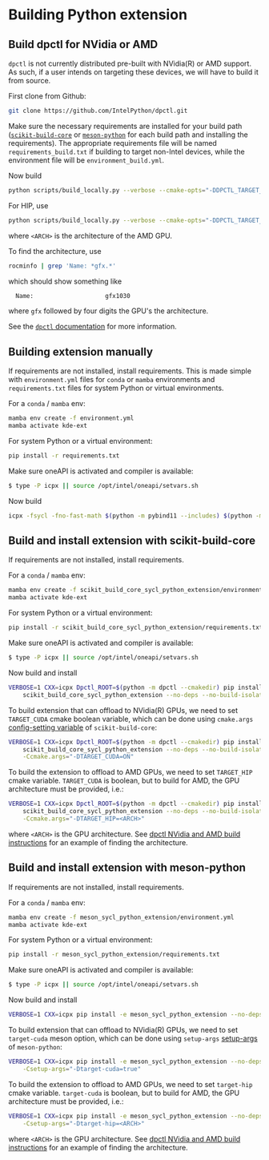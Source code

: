 # Building Python extension

## Build dpctl for NVidia or AMD

`dpctl` is not currently distributed pre-built with NVidia(R) or AMD support. As such, if a user intends on targeting these devices, we will have to build it from source.

First clone from Github:

```bash
git clone https://github.com/IntelPython/dpctl.git
```

Make sure the necessary requirements are installed for your build path ([`scikit-build-core`](#build-and-install-extension-with-scikit-build-core) or [`meson-python`](#build-and-install-extension-with-meson-python) for each build path and installing the requirements). The appropriate requirements file will be named `requirements_build.txt` if building to target non-Intel devices, while the environment file will be `environment_build.yml`.

Now build

```bash
python scripts/build_locally.py --verbose --cmake-opts="-DDPCTL_TARGET_CUDA=ON"
```

For HIP, use

```bash
python scripts/build_locally.py --verbose --cmake-opts="-DDPCTL_TARGET_HIP=<ARCH>"
```

where `<ARCH>` is the architecture of the AMD GPU.

To find the architecture, use
```bash
rocminfo | grep 'Name: *gfx.*'
```

which should show something like
```bash
  Name:                    gfx1030
```
where `gfx` followed by four digits the GPU's the architecture.

See the [`dpctl` documentation](https://intelpython.github.io/dpctl/latest/beginners_guides/installation.html#building-for-custom-sycl-targets) for more information.

## Building extension manually

If requirements are not installed, install requirements. This is made simple with `environment.yml` files for `conda` or `mamba` environments and `requirements.txt` files for system Python or virtual environments.

For a `conda` / `mamba` env:
```bash
mamba env create -f environment.yml
mamba activate kde-ext
```

For system Python or a virtual environment:
```bash
pip install -r requirements.txt
```

Make sure oneAPI is activated and compiler is available:
```bash
$ type -P icpx || source /opt/intel/oneapi/setvars.sh
```

Now build

```bash
icpx -fsycl -fno-fast-math $(python -m pybind11 --includes) $(python -m dpctl --includes --tensor-includes) -I src/ src/py.cpp -fPIC --shared -o kde_sycl_ext/_kde_sycl_ext.so
```

## Build and install extension with scikit-build-core

If requirements are not installed, install requirements.

For a `conda` / `mamba` env:
```bash
mamba env create -f scikit_build_core_sycl_python_extension/environment.yml
mamba activate kde-ext
```

For system Python or a virtual environment:
```bash
pip install -r scikit_build_core_sycl_python_extension/requirements.txt
```

Make sure oneAPI is activated and compiler is available:
```bash
$ type -P icpx || source /opt/intel/oneapi/setvars.sh
```

Now build and install

```bash
VERBOSE=1 CXX=icpx Dpctl_ROOT=$(python -m dpctl --cmakedir) pip install -e \
    scikit_build_core_sycl_python_extension --no-deps --no-build-isolation --verbose
```

To build extension that can offload to NVidia(R) GPUs, we need to set ``TARGET_CUDA`` cmake boolean variable, which can be done 
using `cmake.args` [config-setting variable](https://github.com/scikit-build/scikit-build-core) of `scikit-build-core`:

```bash
VERBOSE=1 CXX=icpx Dpctl_ROOT=$(python -m dpctl --cmakedir) pip install -e \
    scikit_build_core_sycl_python_extension --no-deps --no-build-isolation --verbose \
    -Ccmake.args="-DTARGET_CUDA=ON"
```

To build the extension to offload to AMD GPUs, we need to set ``TARGET_HIP`` cmake variable. ``TARGET_CUDA`` is boolean, but to build
for AMD, the GPU architecture must be provided, i.e.:

```bash
VERBOSE=1 CXX=icpx Dpctl_ROOT=$(python -m dpctl --cmakedir) pip install -e \
    scikit_build_core_sycl_python_extension --no-deps --no-build-isolation --verbose \
    -Ccmake.args="-DTARGET_HIP=<ARCH>"
```

where `<ARCH>` is the GPU architecture. See [dpctl NVidia and AMD build instructions](#build-dpctl-for-nvidia-or-amd) for an example of
finding the architecture.

## Build and install extension with meson-python

If requirements are not installed, install requirements.

For a `conda` / `mamba` env:
```bash
mamba env create -f meson_sycl_python_extension/environment.yml
mamba activate kde-ext
```

For system Python or a virtual environment:
```bash
pip install -r meson_sycl_python_extension/requirements.txt
```

Make sure oneAPI is activated and compiler is available:
```bash
$ type -P icpx || source /opt/intel/oneapi/setvars.sh
```

Now build and install

```bash
VERBOSE=1 CXX=icpx pip install -e meson_sycl_python_extension --no-deps --no-build-isolation --verbose
```

To build extension that can offload to NVidia(R) GPUs, we need to set ``target-cuda`` meson option, which can be done 
using `setup-args` [setup-args](https://meson-python.readthedocs.io/en/latest/how-to-guides/meson-args.html) of `meson-python`:

```bash
VERBOSE=1 CXX=icpx pip install -e meson_sycl_python_extension --no-deps --no-build-isolation --verbose \
    -Csetup-args="-Dtarget-cuda=true"
```

To build the extension to offload to AMD GPUs, we need to set ``target-hip`` cmake variable. ``target-cuda`` is boolean, but to build
for AMD, the GPU architecture must be provided, i.e.:

```bash
VERBOSE=1 CXX=icpx pip install -e meson_sycl_python_extension --no-deps --no-build-isolation --verbose \
    -Csetup-args="-Dtarget-hip=<ARCH>"
```

where `<ARCH>` is the GPU architecture. See [dpctl NVidia and AMD build instructions](#build-dpctl-for-nvidia-or-amd) for an example of
finding the architecture.
